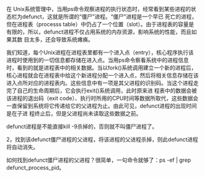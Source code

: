 在 Unix系统管理中，当用ps命令观察进程的执行状态时，经常看到某些进程的状态栏为defunct，这就是所谓的“僵尸”进程。“僵尸”进程是一个早已 死亡的进程，但在进程表（processs table）中仍占了一个位置（slot）。由于进程表的容量是有限的，所以，defunct进程不仅占用系统的内存资源，影响系统的性能，而且如果其数 目太多，还会导致系统瘫痪。

我们知道，每个Unix进程在进程表里都有一个进入点（entry），核心程序执行该进程时使用到的一切信息都存储在进入点。当用ps命令察看系统中的进程信息时，看到的就是进程表中的相关数据。当以fork()系统调用建立一个新的进程后，核心进程就会在进程表中给这个新进程分配一个进入点，然后将相关信息存储在该进入点所对应的进程表内。这些信息中有一项是其父进程的识别码。当这个进程走完了自己的生命周期后，它会执行exit()系统调用，此时原来进 程表中的数据会被该进程的退出码（exit code）、执行时所用的CPU时间等数据所取代，这些数据会一直保留到系统将它传递给它的父进程为止。由此可见，defunct进程的出现时间是在子进 程终止后，但是父进程尚未读取这些数据之前。

defunct进程是不能直接kill -9杀掉的，否则就不叫僵尸进程了。

2，找到该defunct僵尸进程的父进程，将该进程的父进程杀掉，则此defunct进程将自动消失。

   如何找到defunct僵尸进程的父进程？很简单，一句命令就够了：ps -ef | grep defunct_process_pid。

 
